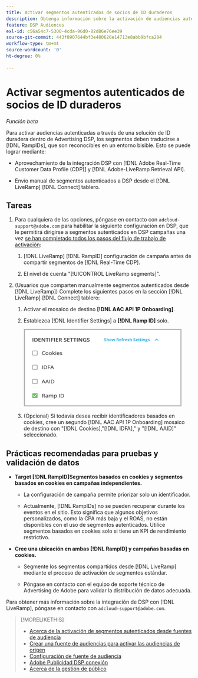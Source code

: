 ```yaml
---
title: Activar segmentos autenticados de socios de ID duraderos
description: Obtenga información sobre la activación de audiencias autenticadas mediante una solución de ID duradera.
feature: DSP Audiences
exl-id: c56a54c7-5300-4cda-96d0-82d86e76ee39
source-git-commit: 443f8907644bf3e480626e14713e8abb9bfca284
workflow-type: tm+mt
source-wordcount: '0'
ht-degree: 0%

---
```


# Activar segmentos autenticados de socios de ID duraderos

*Función beta*

Para activar audiencias autenticadas a través de una solución de ID duradera dentro de Advertising DSP, los segmentos deben traducirse a [!DNL RampIDs], que son reconocibles en un entorno bisible. Esto se puede lograr mediante:

* Aprovechamiento de la integración DSP con [!DNL Adobe Real-Time Customer Data Profile (CDP)] y [!DNL Adobe-LiveRamp Retrieval API].

* Envío manual de segmentos autenticados a DSP desde el [!DNL LiveRamp] [!DNL Connect] tablero.

## Tareas

1. Para cualquiera de las opciones, póngase en contacto con `adcloud-support@adobe.com` para habilitar la siguiente configuración en DSP, que le permitirá dirigirse a segmentos autenticados en DSP campañas una vez [se han completado todos los pasos del flujo de trabajo de activación](source-about.md#workflow-sources):

   1. [!DNL LiveRamp] [!DNL RampID] configuración de campaña antes de compartir segmentos de [!DNL Real-Time CDP].

   1. El nivel de cuenta &quot;[!UICONTROL LiveRamp segments]&quot;.

1. (Usuarios que comparten manualmente segmentos autenticados desde [!DNL LiveRamp]) Complete los siguientes pasos en la sección [!DNL LiveRamp] [!DNL Connect] tablero:

   1. Activar el mosaico de destino **[!DNL AAC API 1P Onboarding]**.

   1. Establezca [!DNL Identifier Settings] a **[!DNL Ramp ID]** solo.

      ![Configuración de identificador](/help/dsp/assets/liveramp-tile-settings.png)

   1. (Opcional) Si todavía desea recibir identificadores basados en cookies, cree un segundo [!DNL AAC API 1P Onboarding] mosaico de destino con &quot;[!DNL Cookies],&quot;[!DNL IDFA],&quot; y &quot;[!DNL AAID]&quot; seleccionado.

## Prácticas recomendadas para pruebas y validación de datos

* **Target [!DNL RampID]Segmentos basados en cookies y segmentos basados en cookies en campañas independientes.**

   * La configuración de campaña permite priorizar solo un identificador.

   * Actualmente, [!DNL RampIDs] no se pueden recuperar durante los eventos en el sitio. Esto significa que algunos objetivos personalizados, como la CPA más baja y el ROAS, no están disponibles con el uso de segmentos autenticados. Utilice segmentos basados en cookies solo si tiene un KPI de rendimiento restrictivo.

* **Cree una ubicación en ambas [!DNL RampID] y campañas basadas en cookies.**

   * Segmente los segmentos compartidos desde [!DNL LiveRamp] mediante el proceso de activación de segmentos estándar.

   * Póngase en contacto con el equipo de soporte técnico de Advertising de Adobe para validar la distribución de datos adecuada.

Para obtener más información sobre la integración de DSP con [!DNL LiveRamp], póngase en contacto con `adcloud-support@adobe.com`.

>[!MORELIKETHIS]
>
>* [Acerca de la activación de segmentos autenticados desde fuentes de audiencia](source-about.md)
>* [Crear una fuente de audiencias para activar las audiencias de origen](source-create.md)
>* [Configuración de fuente de audiencia](source-settings.md)
>* [Adobe Publicidad DSP conexión](https://experienceleague.adobe.com/docs/experience-platform/destinations/catalog/advertising/adobe-advertising-connection.html)
>* [Acerca de la gestión de público](/help/dsp/audiences/audience-about.md)

